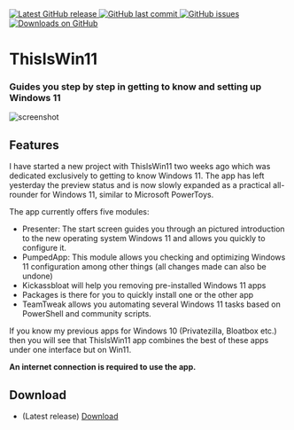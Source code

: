 <a href="https://github.com/builtbybel/ReadySunValley/releases/latest" target="_blank">
<img alt="Latest GitHub release" src="https://img.shields.io/github/release/builtbybel/thisiswin11.svg?style=flat-square" />

 <a href="https://github.com/builtbybel/ReadySunValley/commits/master">
<img src="https://img.shields.io/github/last-commit/builtbybel/thisiswin11.svg?style=flat-square&logo=github&logoColor=white"
alt="GitHub last commit">
<a href="https://github.com/builtbybel/ReadySunValley/issues">
<img src="https://img.shields.io/github/issues-raw/builtbybel/thisiswin11.svg?style=flat-square&logo=github&logoColor=white"
alt="GitHub issues">
  

<a href="https://github.com/builtbybel/ReadySunValley/releases" target="_blank">
<img alt="Downloads on GitHub" src="https://img.shields.io/github/downloads/builtbybel/thisiswin11/total.svg?style=flat-square" />
</a>

# ThisIsWin11 

### Guides you step by step in getting to know and setting up Windows 11

![screenshot](https://github.com/builtbybel/ThisIsWin11/blob/main/assets/tiw11.png)

  
## Features
 I have started a new project with ThisIsWin11 two weeks ago which was dedicated exclusively to getting to know Windows 11. The app has left yesterday the preview status and is now slowly expanded as a practical all-rounder for Windows 11, similar to Microsoft PowerToys.
 
The app currently offers five modules:

- Presenter: The start screen guides you through an pictured introduction to the new operating system Windows 11 and allows you quickly to configure it.
- PumpedApp: This module allows you checking and optimizing Windows 11 configuration among other things (all changes made can also be undone)
- Kickassbloat will help you removing pre-installed Windows 11 apps
- Packages is there for you to quickly install one or the other app
- TeamTweak allows you automating several Windows 11 tasks based on PowerShell and community scripts.
 
If you know my previous apps for Windows 10 (Privatezilla, Bloatbox etc.) then you will see that ThisIsWin11 app combines the best of these apps under one interface but on Win11.
  
**An internet connection is required to use the app.**
  
  
 ## Download
- (Latest release) [Download](https://github.com/builtbybel/ThisIsWin11/releases)
